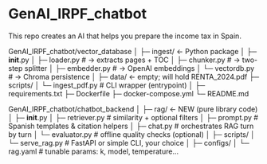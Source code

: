 # GenAI_IRPF_chatbot
This repo creates an AI that helps you prepare the income tax in Spain.

GenAI_IRPF_chatbot/vector_database
│
├─ ingest/                   ← Python package
│   ├─ __init__.py
│   ├─ loader.py             # → extracts pages + TOC
│   ├─ chunker.py            # → two-step splitter
│   ├─ embedder.py           # → OpenAI embeddings
│   └─ vectordb.py           # → Chroma persistence
│
├─ data/                     ← empty; will hold RENTA_2024.pdf
├─ scripts/
│   └─ ingest_pdf.py         # CLI wrapper (entrypoint)
│
├─ requirements.txt
├─ Dockerfile
├─ docker-compose.yml
└─ README.md

GenAI_IRPF_chatbot/chatbot_backend
│
├─ rag/                         ← NEW (pure library code)
│   ├─ __init__.py
│   ├─ retriever.py             # similarity + optional filters
│   ├─ prompt.py                # Spanish templates & citation helpers
│   ├─ chat.py                  # orchestrates RAG turn by turn
│   └─ evaluator.py             # offline quality checks (optional)
│
├─ scripts/
│   └─ serve_rag.py             # FastAPI or simple CLI, your choice
│
├─ configs/
│   └─ rag.yaml                 # tunable params: k, model, temperature…
